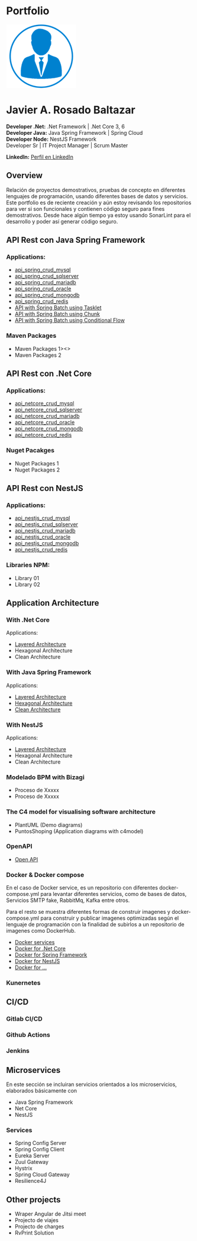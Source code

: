 # Portfolio
![Photo](images/photo-short.png)

<h1>Javier A. Rosado Baltazar</h1>  

**Developer .Net:** .Net Framework | .Net Core 3, 6  
**Developer Java:** Java Spring Framework | Spring Cloud  
**Developer Node:** NestJS Framework  
Developer Sr | IT Project Manager | Scrum Master  

**LinkedIn:** [Perfil en LinkedIn](https://www.linkedin.com/in/jrosadob/)  

## Overview
Relación de proyectos demostrativos, pruebas de concepto en diferentes lenguajes de programación, usando diferentes bases de datos y servicios.
Este portfolio es de reciente creación y aún estoy revisando los repositorios para ver si son funcionales y contienen código seguro para fines demostrativos.
Desde hace algún tiempo ya estoy usando SonarLint para el desarrollo y poder así generar código seguro.

## API Rest con Java Spring Framework
### Applications:
+ [api_spring_crud_mysql](https://github.com/jrosadob-portfolio/api_spring_crud_mysql.git "Repository")
+ [api_spring_crud_sqlserver](https://github.com/jrosadob/jrosadob.github.io/blob/main/README.md "Repository")
+ [api_spring_crud_mariadb](https://ejemplo.com/ "Repository")
+ [api_spring_crud_oracle](https://ejemplo.com/ "Repository")
+ [api_spring_crud_mongodb](https://ejemplo.com/ "Repository")
+ [api_spring_crud_redis](https://ejemplo.com/ "Repository")
+ [API with Spring Batch using Tasklet][ApiSpringBatchTaskletRepository]
+ [API with Spring Batch using Chunk][ApiSpringBatchChunkRepository]
+ [API with Spring Batch using Conditional Flow][ApiSpringBatchConditionalFlowRepository]
### Maven Packages
+ Maven Packages 1><<a  >>
+ Maven Packages 2

## API Rest con .Net Core
### Applications:
+ [api_netcore_crud_mysql](https://ejemplo.com/ "Repository")
+ [api_netcore_crud_sqlserver](https://ejemplo.com/ "Repository")
+ [api_netcore_crud_mariadb](https://ejemplo.com/ "Repository")
+ [api_netcore_crud_oracle](https://ejemplo.com/ "Repository")
+ [api_netcore_crud_mongodb](https://ejemplo.com/ "Repository")
+ [api_netcore_crud_redis](https://ejemplo.com/ "Repository")

### Nuget Pacakges
+ Nuget Packages 1
+ Nuget Packages 2

## API Rest con NestJS
### Applications:
+ [api_nestjs_crud_mysql](https://github.com/jrosadob-portfolio/api_nestjs_crud_mysql.git "Repository")
+ [api_nestjs_crud_sqlserver](https://github.com/jrosadob-portfolio/api_nestjs_crud_sqlserver.git "Repository")
+ [api_nestjs_crud_mariadb](https://github.com/jrosadob-portfolio/api_nestjs_crud_mariadb.git "Repository")
+ [api_nestjs_crud_oracle](https://github.com/jrosadob-portfolio/api_nestjs_crud_oracle.git "Repository")
+ [api_nestjs_crud_mongodb](https://github.com/jrosadob-portfolio/api_nestjs_crud_mongodb.git "Repository")
+ [api_nestjs_crud_redis](https://github.com/jrosadob-portfolio/api_nestjs_crud_redis.git "Repository")

### Libraries NPM:
+ Library 01
+ Library 02

## Application Architecture
### With .Net Core
Applications:
+ [Layered Architecture](https://ejemplo.com/ "Repository")
+ Hexagonal Architecture
+ Clean Architecture

### With Java Spring Framework
Applications:
+ [Layered Architecture](https://ejemplo.com/ "Repository")
+ [Hexagonal Architecture](https://ejemplo.com/ "Repository")
+ [Clean Architecture](https://ejemplo.com/ "Repository")

### With NestJS 
Applications:
+ [Layered Architecture](https://ejemplo.com/ "Repository")
+ Hexagonal Architecture
+ Clean Architecture

### Modelado BPM with Bizagi
+ Proceso de Xxxxx
+ Proceso de Xxxxx

### The C4 model for visualising software architecture
+ PlantUML (Demo diagrams)
+ PuntosShoping (Application diagrams with c4model)

### OpenAPI
+ [Open API][OpenApiRepository]

### Docker & Docker compose
En el caso de Docker service, es un repositorio con diferentes docker-compose.yml para levantar diferentes servicios, como de bases de datos, Servicios SMTP fake, RabbitMq, Kafka entre otros.

Para el resto se muestra diferentes formas de construir imagenes y docker-compose.yml para construir y publicar imagenes optimizadas según el lenguaje de programación con la finalidad de subirlos a un repositorio de imagenes como DockerHub.
+ [Docker services][LinkRepository]  
+ [Docker for .Net Core][LinkRepository]  
+ [Docker for Spring Framework][LinkRepository]  
+ [Docker for NestJS][LinkRepository]  
+ [Docker for ...][LinkRepository]  

### Kunernetes

## CI/CD
### Gitlab CI/CD
### Github Actions
### Jenkins

## Microservices
En este sección se incluiran servicios orientados a los microservicios, elaborados básicamente con
+ Java Spring Framework
+ Net Core
+ NestJS  

### Services
+ Spring Config Server
+ Spring Config Client
+ Eureka Server
+ Zuul Gateway
+ Hystrix
+ Spring Cloud Gateway
+ Resilience4J

## Other projects
+ Wraper Angular de Jitsi meet
+ Projecto de viajes
+ Projecto de charges
+ RvPrint Solution

<!-- Repositories -->
[LinkRepository]: https://github.com
[OpenApiRepository]: https://github.com/jrosadob-portfolio/open-api

[ApiSpringBatchTaskletRepository]: https://github.com/jrosadob-portfolio/api_spring_batch_tasklet
[ApiSpringBatchChunkRepository]: https://github.com/jrosadob-portfolio/api_spring_batch_chunk
[ApiSpringBatchConditionalFlowRepository]: https://github.com/jrosadob-portfolio/api_spring_batch_conditional_flow

[NetCoreCrudMySqlRepository]: 
[NetCoreCrudSqlServerRepository]: 
[NetCoreCrudMariaDbRepository]: 
[NetCoreCrudMongoDbRepository]: 




<!-- Demo uso de colores
TODOs:
- <r>TODO:</r> Important thing to do
- <o>TODO:</o> Less important thing to do
- <g>DONE:</g> Breath deeply and improve karma

<style>
r { color: Red }
o { color: Orange }
g { color: Green }
</style> 
-->
